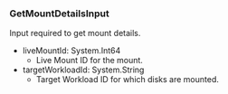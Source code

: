 ### GetMountDetailsInput
Input required to get mount details.

- liveMountId: System.Int64
  - Live Mount ID for the mount.
- targetWorkloadId: System.String
  - Target Workload ID for which disks are mounted.
